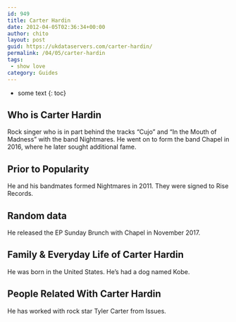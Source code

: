 ```yaml
---
id: 949
title: Carter Hardin
date: 2012-04-05T02:36:34+00:00
author: chito
layout: post
guid: https://ukdataservers.com/carter-hardin/
permalink: /04/05/carter-hardin
tags:
 - show love
category: Guides
---
```


* some text
{: toc}


## Who is  Carter Hardin
                  
                  
                  
Rock singer who is in part behind the tracks &#8220;Cujo&#8221; and &#8220;In the Mouth of Madness&#8221; with the band Nightmares. He went on to form the band Chapel in 2016, where he later sought additional fame.
                  
                
                
                
## Prior to Popularity 
                  
                  
                  
He and his bandmates formed Nightmares in 2011. They were signed to Rise Records.
                  
                
                
                
## Random data 
                  
                  
                  
He released the EP Sunday Brunch with Chapel in November 2017.
                  
                
                
                
## Family & Everyday Life of Carter Hardin
                  
                  
                  
He was born in the United States. He&#8217;s had a dog named Kobe.
                  
                
                
                
## People Related With  Carter Hardin
                  
                  
                  
He has worked with rock star Tyler Carter from Issues. 
                  
                
              
            
          
          
          
    
    
  
